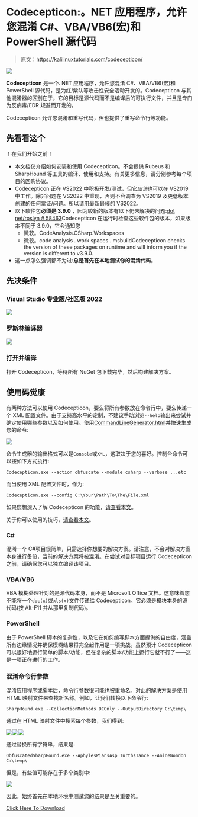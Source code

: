 # Codecepticon:。NET 应用程序，允许您混淆 C#、VBA/VB6(宏)和 PowerShell 源代码

> 原文：<https://kalilinuxtutorials.com/codecepticon/>

[![](img/7fefda6a8ff67a31656e33d1d6393d36.png)](https://blogger.googleusercontent.com/img/b/R29vZ2xl/AVvXsEgQ_J_w8-gjEtr_PM__YhwRCdRqKzVwGUJG7QnreLNMs4H46Y7Do0yLUP9n0AN8z69puPXdySl4MSXHMSdaJ5TMKxobd5XZPjby1svKGV-T8GyudY2UzHM2LukR828H1Y4C-3vWs9Yv9DRIXKSSpnFfUoOdiNhAG_SjusBShS-ZQSJot16cgMUk7EQF/s728/Codecepticon1(1).png)

**Codecepticon** 是一个. NET 应用程序，允许您混淆 C#、VBA/VB6(宏)和 PowerShell 源代码，是为红/紫队等攻击性安全活动开发的。Codecepticon 与其他混淆器的区别在于，它的目标是源代码而不是编译后的可执行文件，并且是专门为反病毒/EDR 规避而开发的。

Codecepticon 允许您混淆和重写代码，但也提供了重写命令行等功能。

## 先看看这个

！在我们开始之前！

*   本文档仅介绍如何安装和使用 Codecepticon。不会提供 Rubeus 和 SharpHound 等工具的编译、使用和支持。有关更多信息，请分别参考每个项目的回购协议。
*   Codecepticon 正在 VS2022 中积极开发/测试，但它*应该*也可以在 VS2019 中工作。除非问题在 VS2022 中重现，否则不会调查为 VS2019 及更低版本创建的任何票证/问题。所以请用最新最棒的 VS2022。
*   以下软件包**必须是 3.9.0** ，因为较新的版本有以下仍未解决的问题:[dot net/roslyn # 58463](https://github.com/dotnet/roslyn/issues/58463)Codecepticon 在运行时检查这些软件包的版本，如果版本不同于 3.9.0，它会通知您
    *   微软。CodeAnalysis.CSharp.Workspaces
    *   微软。code analysis . work spaces . msbuildCodecepticon checks the version of these packages on runtime and will inform you if the version is different to v3.9.0.
*   这一点怎么强调都不为过:**总是首先在本地测试你的混淆代码**。

## 先决条件

### Visual Studio 专业版/社区版 2022

![](img/d5a38d3c64baefc539300385d27983b3.png)

### 罗斯林编译器

![](img/91b8af82f19a58242344139c36409341.png)

### 打开并编译

打开 Codecepticon，等待所有 NuGet 包下载完毕，然后构建解决方案。

## 使用码觉康

有两种方法可以使用 Codecepticon，要么将所有参数放在命令行中，要么传递一个 XML 配置文件。由于支持高水平的定制，不建议手动浏览`--help`输出来尝试并确定使用哪些参数以及如何使用。使用[CommandLineGenerator.html](https://github.com/Accenture/Codecepticon/blob/main/CommandLineGenerator.html)并快速生成您的命令:

![](img/2773a2a2b66835bc33089b003968fba3.png)

命令生成器的输出格式可以是`Console`或`XML`，这取决于您的喜好。控制台命令可以按如下方式执行:

```
Codecepticon.exe --action obfuscate --module csharp --verbose ...etc
```

而当使用 XML 配置文件时，作为:

```
Codecepticon.exe --config C:\Your\Path\To\The\File.xml
```

如果您想深入了解 Codecepticon 的功能，[请查看本文](https://github.com/Accenture/Codecepticon/blob/main/docs/Functionality.md)。

关于你可以使用的技巧，[请查看本文](https://github.com/Accenture/Codecepticon/blob/main/docs/Tips.md)。

### C#

混淆一个 C#项目很简单，只需选择你想要的解决方案。请注意，不会对解决方案本身进行备份，当前的解决方案将被混淆。在尝试对目标项目运行 Codecepticon 之前，请确保您可以独立编译该项目。

### VBA/VB6

VBA 模糊处理针对的是源代码本身，而不是 Microsoft Office 文档。这意味着您不能将一个`doc(x)`或`xls(x)`文件传递给 Codecepticon。它必须是模块本身的源代码(按 Alt-F11 并从那里复制代码)。

### PowerShell

由于 PowerShell 脚本的复杂性，以及它在如何编写脚本方面提供的自由度，涵盖所有边缘情况并确保模糊结果将完全起作用是一项挑战。虽然预计 Codecepticon 可以很好地运行简单的脚本/功能，但在复杂的脚本/功能上运行它就不行了——这是一项正在进行的工作。

### 混淆命令行参数

混淆应用程序或脚本后，命令行参数很可能也被重命名。对此的解决方案是使用 HTML 映射文件来查找新名称。例如，让我们转换以下命令行:

```
SharpHound.exe --CollectionMethods DCOnly --OutputDirectory C:\temp\
```

通过在 HTML 映射文件中搜索每个参数，我们得到:

![](img/bb89418200a8cf32af2d6e05d8c82c17.png)![](img/3ec968e2bf1a646e80716eebf1a25be8.png)![](img/6765552ac8ede44a3e3d5a16153da27c.png)

通过替换所有字符串，结果是:

```
ObfuscatedSharpHound.exe --AphylesPiansAsp TurthsTance --AnineWondon C:\temp\
```

但是，有些值可能存在于多个类别中:

![](img/08fb426fdf92af4cf36a06d7b719fec6.png)

因此，始终首先在本地环境中测试您的结果是至关重要的。

[Click Here To Download](https://github.com/Accenture/Codecepticon)